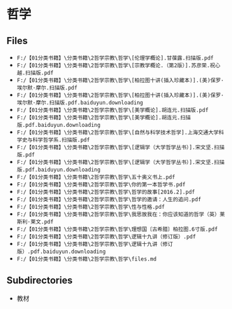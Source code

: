 # 哲学

## Files

- `F:/【01分类书籍】\分类书籍\2哲学宗教\哲学\[伦理学概论].甘葆露.扫描版.pdf`
- `F:/【01分类书籍】\分类书籍\2哲学宗教\哲学\[宗教学概论.（第2版）].苏彦荣.祝心越.扫描版.pdf`
- `F:/【01分类书籍】\分类书籍\2哲学宗教\哲学\[柏拉图十讲(插入珍藏本)].(美)保罗·埃尔默·摩尔.扫描版.pdf`
- `F:/【01分类书籍】\分类书籍\2哲学宗教\哲学\[柏拉图十讲(插入珍藏本)].(美)保罗·埃尔默·摩尔.扫描版.pdf.baiduyun.downloading`
- `F:/【01分类书籍】\分类书籍\2哲学宗教\哲学\[美学概论].胡连元.扫描版.pdf`
- `F:/【01分类书籍】\分类书籍\2哲学宗教\哲学\[美学概论].胡连元.扫描版.pdf.baiduyun.downloading`
- `F:/【01分类书籍】\分类书籍\2哲学宗教\哲学\[自然与科学技术哲学].上海交通大学科学史与科学哲学系.扫描版.pdf`
- `F:/【01分类书籍】\分类书籍\2哲学宗教\哲学\[逻辑学（大学哲学丛书）].宋文坚.扫描版.pdf`
- `F:/【01分类书籍】\分类书籍\2哲学宗教\哲学\[逻辑学（大学哲学丛书）].宋文坚.扫描版.pdf.baiduyun.downloading`
- `F:/【01分类书籍】\分类书籍\2哲学宗教\哲学\五十奥义书上.pdf`
- `F:/【01分类书籍】\分类书籍\2哲学宗教\哲学\你的第一本哲学书.pdf`
- `F:/【01分类书籍】\分类书籍\2哲学宗教\哲学\哲学的故事[2016.2].pdf`
- `F:/【01分类书籍】\分类书籍\2哲学宗教\哲学\哲学的邀请：人生的追问.pdf`
- `F:/【01分类书籍】\分类书籍\2哲学宗教\哲学\性与性格.pdf`
- `F:/【01分类书籍】\分类书籍\2哲学宗教\哲学\我思故我在：你应该知道的哲学（英）莱斯利·莱文.pdf`
- `F:/【01分类书籍】\分类书籍\2哲学宗教\哲学\理想国〔古希腊〕柏拉图.6寸版.pdf`
- `F:/【01分类书籍】\分类书籍\2哲学宗教\哲学\逻辑十九讲（修订版）.pdf`
- `F:/【01分类书籍】\分类书籍\2哲学宗教\哲学\逻辑十九讲（修订版）.pdf.baiduyun.downloading`
- `F:/【01分类书籍】\分类书籍\2哲学宗教\哲学\files.md`

## Subdirectories

- 教材

